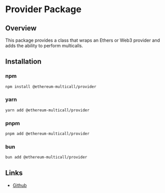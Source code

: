 # Provider Package

## Overview

This package provides a class that wraps an Ethers or Web3 provider and adds the ability to perform multicalls.

## Installation

### npm

```bash
npm install @ethereum-multicall/provider
```

### yarn

```bash
yarn add @ethereum-multicall/provider
```

### pnpm

```bash
pnpm add @ethereum-multicall/provider
```

### bun

```bash
bun add @ethereum-multicall/provider
```

## Links

- [Github](https://github.com/joshstevens19/ethereum-multicall)
